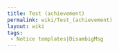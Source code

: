 ```yaml
---
title: Test (achievement)
permalink: wiki/Test_(achievement)
layout: wiki
tags:
 - Notice templates|DisambigMsg
---
```



